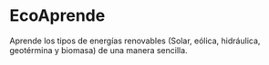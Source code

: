 # EcoAprende
Aprende los tipos de energías renovables (Solar, eólica, hidráulica, geotérmina y biomasa) de una manera sencilla.
